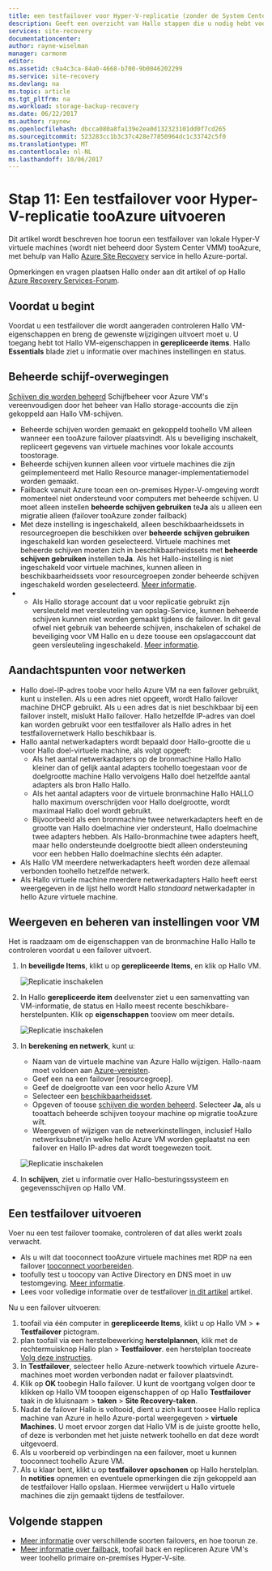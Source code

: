 ```yaml
---
title: een testfailover voor Hyper-V-replicatie (zonder de System Center VMM) tooAzure aaaRun | Microsoft Docs
description: Geeft een overzicht van Hallo stappen die u nodig hebt voor een testfailover uitgevoerd voor Hyper-V-machines repliceren tooAzure met hello Azure Site Recovery-service.
services: site-recovery
documentationcenter: 
author: rayne-wiselman
manager: carmonm
editor: 
ms.assetid: c9a4c3ca-84a0-4668-b700-9b0046202299
ms.service: site-recovery
ms.devlang: na
ms.topic: article
ms.tgt_pltfrm: na
ms.workload: storage-backup-recovery
ms.date: 06/22/2017
ms.author: raynew
ms.openlocfilehash: dbcca080a8fa139e2ea0d132323101dd0f7cd265
ms.sourcegitcommit: 523283cc1b3c37c428e77850964dc1c33742c5f0
ms.translationtype: MT
ms.contentlocale: nl-NL
ms.lasthandoff: 10/06/2017
---
```

# <a name="step-11-run-a-test-failover-for-hyper-v-replication-tooazure"></a>Stap 11: Een testfailover voor Hyper-V-replicatie tooAzure uitvoeren

Dit artikel wordt beschreven hoe toorun een testfailover van lokale Hyper-V virtuele machines (wordt niet beheerd door System Center VMM) tooAzure, met behulp van Hallo [Azure Site Recovery](site-recovery-overview.md) service in hello Azure-portal.

Opmerkingen en vragen plaatsen Hallo onder aan dit artikel of op Hallo [Azure Recovery Services-Forum](https://social.msdn.microsoft.com/forums/azure/home?forum=hypervrecovmgr).

## <a name="before-you-start"></a>Voordat u begint

Voordat u een testfailover die wordt aangeraden controleren Hallo VM-eigenschappen en breng de gewenste wijzigingen uitvoert moet u. U toegang hebt tot Hallo VM-eigenschappen in **gerepliceerde items**. Hallo **Essentials** blade ziet u informatie over machines instellingen en status.

## <a name="managed-disk-considerations"></a>Beheerde schijf-overwegingen

[Schijven die worden beheerd](../virtual-machines/windows/managed-disks-overview.md) Schijfbeheer voor Azure VM's vereenvoudigen door het beheer van Hallo storage-accounts die zijn gekoppeld aan Hallo VM-schijven. 

- Beheerde schijven worden gemaakt en gekoppeld toohello VM alleen wanneer een tooAzure failover plaatsvindt. Als u beveiliging inschakelt, repliceert gegevens van virtuele machines voor lokale accounts toostorage.
- Beheerde schijven kunnen alleen voor virtuele machines die zijn geïmplementeerd met Hallo Resource manager-implementatiemodel worden gemaakt.
- Failback vanuit Azure tooan een on-premises Hyper-V-omgeving wordt momenteel niet ondersteund voor computers met beheerde schijven. U moet alleen instellen **beheerde schijven gebruiken** te**Ja** als u alleen een migratie alleen (failover tooAzure zonder failback)
- Met deze instelling is ingeschakeld, alleen beschikbaarheidssets in resourcegroepen die beschikken over **beheerde schijven gebruiken** ingeschakeld kan worden geselecteerd. Virtuele machines met beheerde schijven moeten zich in beschikbaarheidssets met **beheerde schijven gebruiken** instellen te**Ja**. Als het Hallo-instelling is niet ingeschakeld voor virtuele machines, kunnen alleen in beschikbaarheidssets voor resourcegroepen zonder beheerde schijven ingeschakeld worden geselecteerd. [Meer informatie](https://docs.microsoft.com/azure/virtual-machines/windows/manage-availability#use-managed-disks-for-vms-in-an-availability-set).
- - Als Hallo storage account dat u voor replicatie gebruikt zijn versleuteld met versleuteling van opslag-Service, kunnen beheerde schijven kunnen niet worden gemaakt tijdens de failover. In dit geval ofwel niet gebruik van beheerde schijven, inschakelen of schakel de beveiliging voor VM Hallo en u deze toouse een opslagaccount dat geen versleuteling ingeschakeld. [Meer informatie](https://docs.microsoft.com/azure/storage/storage-managed-disks-overview#managed-disks-and-encryption).

 
## <a name="network-considerations"></a>Aandachtspunten voor netwerken
    
- Hallo doel-IP-adres toobe voor hello Azure VM na een failover gebruikt, kunt u instellen. Als u een adres niet opgeeft, wordt Hallo failover machine DHCP gebruikt. Als u een adres dat is niet beschikbaar bij een failover instelt, mislukt Hallo failover. Hallo hetzelfde IP-adres van doel kan worden gebruikt voor een testfailover als Hallo adres in het testfailovernetwerk Hallo beschikbaar is.
- Hallo aantal netwerkadapters wordt bepaald door Hallo-grootte die u voor Hallo doel-virtuele machine, als volgt opgeeft:
    - Als het aantal netwerkadapters op de bronmachine Hallo Hallo kleiner dan of gelijk aantal adapters toohello toegestaan voor de doelgrootte machine Hallo vervolgens Hallo doel hetzelfde aantal adapters als bron Hallo Hallo.
    - Als het aantal adapters voor de virtuele bronmachine Hallo HALLO hallo maximum overschrijden voor Hallo doelgrootte, wordt maximaal Hallo doel wordt gebruikt.
    - Bijvoorbeeld als een bronmachine twee netwerkadapters heeft en de grootte van Hallo doelmachine vier ondersteunt, Hallo doelmachine twee adapters hebben. Als Hallo-bronmachine twee adapters heeft, maar hello ondersteunde doelgrootte biedt alleen ondersteuning voor een hebben Hallo doelmachine slechts één adapter.     
- Als Hallo VM meerdere netwerkadapters heeft worden deze allemaal verbonden toohello hetzelfde netwerk.
- Als Hallo virtuele machine meerdere netwerkadapters Hallo heeft eerst weergegeven in de lijst hello wordt Hallo *standaard* netwerkadapter in hello Azure virtuele machine.


## <a name="view-and-manage-vm-settings"></a>Weergeven en beheren van instellingen voor VM

Het is raadzaam om de eigenschappen van de bronmachine Hallo Hallo te controleren voordat u een failover uitvoert.

1. In **beveiligde Items**, klikt u op **gerepliceerde Items**, en klik op Hallo VM.

    ![Replicatie inschakelen](./media/hyper-v-site-walkthrough-test-failover/test-failover1.png)
2. In Hallo **gerepliceerde item** deelvenster ziet u een samenvatting van VM-informatie, de status en Hallo meest recente beschikbare-herstelpunten. Klik op **eigenschappen** tooview om meer details.

    ![Replicatie inschakelen](./media/hyper-v-site-walkthrough-test-failover/test-failover2.png)
3. In **berekening en netwerk**, kunt u:
    - Naam van de virtuele machine van Azure Hallo wijzigen. Hallo-naam moet voldoen aan [Azure-vereisten](site-recovery-support-matrix-to-azure.md#failed-over-azure-vm-requirements).
    - Geef een na een failover [resourcegroep].
    - Geef de doelgrootte van een voor hello Azure VM
    - Selecteer een [beschikbaarheidsset](../virtual-machines/windows/tutorial-availability-sets.md).
    - Opgeven of toouse [schijven die worden beheerd](#managed-disk-considerations). Selecteer **Ja**, als u tooattach beheerde schijven tooyour machine op migratie tooAzure wilt.
    - Weergeven of wijzigen van de netwerkinstellingen, inclusief Hallo netwerksubnet/in welke hello Azure VM worden geplaatst na een failover en Hallo IP-adres dat wordt toegewezen tooit.

    ![Replicatie inschakelen](./media/hyper-v-site-walkthrough-test-failover/test-failover4.png)
4. In **schijven**, ziet u informatie over Hallo-besturingssysteem en gegevensschijven op Hallo VM.


## <a name="run-a-test-failover"></a>Een testfailover uitvoeren

Voer nu een test failover toomake, controleren of dat alles werkt zoals verwacht.

- Als u wilt dat tooconnect tooAzure virtuele machines met RDP na een failover [tooconnect voorbereiden](site-recovery-test-failover-to-azure.md#prepare-to-connect-to-azure-vms-after-failover).
 - toofully test u toocopy van Active Directory en DNS moet in uw testomgeving. [Meer informatie](site-recovery-active-directory.md#test-failover-considerations).
 - Lees voor volledige informatie over de testfailover [in dit artikel](site-recovery-test-failover-to-azure.md) artikel.
 
 Nu u een failover uitvoeren:

1. toofail via één computer in **gerepliceerde Items**, klikt u op Hallo VM > **+ Testfailover** pictogram.
2. plan toofail via een herstelbewerking **herstelplannen**, klik met de rechtermuisknop Hallo plan > **Testfailover**. een herstelplan toocreate [Volg deze instructies](site-recovery-create-recovery-plans.md).
3. In **Testfailover**, selecteer hello Azure-netwerk toowhich virtuele Azure-machines moet worden verbonden nadat er failover plaatsvindt.
4. Klik op **OK** toobegin Hallo failover. U kunt de voortgang volgen door te klikken op Hallo VM tooopen eigenschappen of op Hallo **Testfailover** taak in de kluisnaam > **taken** > **Site Recovery-taken**.
5. Nadat de failover Hallo is voltooid, dient u zich kunt toosee Hallo replica machine van Azure in hello Azure-portal weergegeven > **virtuele Machines**. U moet ervoor zorgen dat Hallo VM is de juiste grootte hello, of deze is verbonden met het juiste netwerk toohello en dat deze wordt uitgevoerd.
6. Als u voorbereid op verbindingen na een failover, moet u kunnen tooconnect toohello Azure VM.
7. Als u klaar bent, klikt u op **testfailover opschonen** op Hallo herstelplan. In **notities** opnemen en eventuele opmerkingen die zijn gekoppeld aan de testfailover Hallo opslaan. Hiermee verwijdert u Hallo virtuele machines die zijn gemaakt tijdens de testfailover.



## <a name="next-steps"></a>Volgende stappen

- [Meer informatie](site-recovery-failover.md) over verschillende soorten failovers, en hoe toorun ze.
- [Meer informatie over failback](site-recovery-failback-from-azure-to-hyper-v.md), toofail back en repliceren Azure VM's weer toohello primaire on-premises Hyper-V-site.

